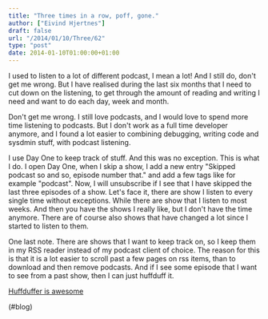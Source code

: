 ```yaml
---
title: "Three times in a row, poff, gone."
author: ["Eivind Hjertnes"]
draft: false
url: "/2014/01/10/Three/62"
type: "post"
date: 2014-01-10T01:00:00+01:00
---
```


I used to listen to a lot of different podcast, I mean a lot! And I
still do, don't get me wrong. But I have realised during the last six
months that I need to cut down on the listening, to get through the
amount of reading and writing I need and want to do each day, week and
month.

Don't get me wrong. I still love podcasts, and I would love to spend
more time listening to podcasts. But I don't work as a full time
developer anymore, and I found a lot easier to combining debugging,
writing code and sysdmin stuff, with podcast listening.

I use Day One to keep track of stuff. And this was no exception. This is
what I do. I open Day One, when I skip a show, I add a new entry
"Skipped podcast so and so, episode number that." and add a few tags
like for example "podcast". Now, I will unsubscribe if I see that I have
skipped the last three episodes of a show. Let's face it, there are show
I listen to every single time without exceptions. While there are show
that I listen to most weeks. And then you have the shows I really like,
but I don't have the time anymore. There are of course also shows that
have changed a lot since I started to listen to them.

One last note. There are shows that I want to keep track on, so I keep
them in my RSS reader instead of my podcast client of choice. The reason
for this is that it is a lot easier to scroll past a few pages on rss
items, than to download and then remove podcasts. And if I see some
episode that I want to see from a past show, then I can just huffduff
it.

[Huffduffer
is awesome](http://www.hjertnes.me/blog/-huffduffer-instapaper-for-podcasts)

(#blog)
